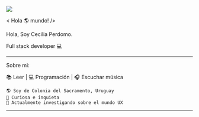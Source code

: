 ![](https://cdn.dribbble.com/users/2704414/screenshots/7466903/media/b08ab576316bd4582fef189f471cd9e5.gif)

< Hola :earth_americas: mundo! />

Hola, Soy Cecilia Perdomo.                          

Full stack developer :computer:

--------------------------

Sobre mi: 

:books: Leer | 💻 Programación | :headphones: Escuchar música

    🌎 Soy de Colonia del Sacramento, Uruguay
    💎 Curiosa e inquieta
    🌱 Actualmente investigando sobre el mundo UX

--------------------------


<!--

https://upload.wikimedia.org/wikipedia/ar/7/7a/Dino_Swords.gif) 
**CeciliaBPerdomo/CeciliaBPerdomo** is a ✨ _special_ ✨ repository because its `README.md` (this file) appears on your GitHub profile.

Here are some ideas to get you started:

- 🔭 I’m currently working on ...
- 🌱 I’m currently learning ...
- 👯 I’m looking to collaborate on ...
- 🤔 I’m looking for help with ...
- 💬 Ask me about ...
- 📫 How to reach me: ...
- 😄 Pronouns: ...
- ⚡ Fun fact: ...
-->
